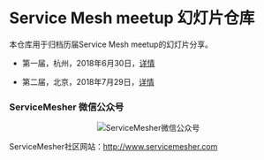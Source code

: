 # Service Mesh meetup 幻灯片仓库

本仓库用于归档历届Service Mesh meetup的幻灯片分享。

- 第一届，杭州，2018年6月30日，[详情](2018/06/hangzhou)

- 第二届，北京，2018年7月29日，[详情](2018/07/beijing)

### ServiceMesher 微信公众号

<p align="center">
<img src="https://ws4.sinaimg.cn/large/0069RVTdgy1ftv53rzfshj309k09k3yg.jpg" alt="ServiceMesher微信公众号"/>
</p>

ServiceMesher社区网站：http://www.servicemesher.com